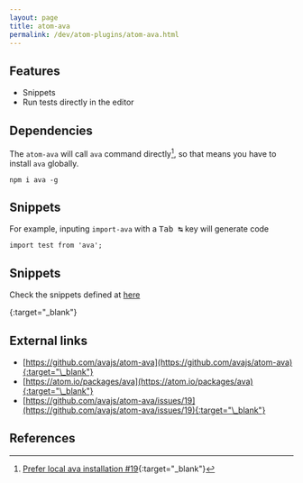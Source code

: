 ```yaml
---
layout: page
title: atom-ava
permalink: /dev/atom-plugins/atom-ava.html
---
```


## Features

- Snippets
- Run tests directly in the editor

## Dependencies

The `atom-ava` will call `ava` command directly[^1], so that means you have to install `ava` globally.

```
npm i ava -g
```

## Snippets

For example, inputing `import-ava` with a <kbd>Tab ↹</kbd> key will generate code

```
import test from 'ava';
```

## Snippets

Check the snippets defined at [here][avajs-snippets]

[avajs-snippets]: https://github.com/avajs/atom-ava/tree/master/snippets "avajs snippets"

{:target="\_blank"}

## External links

- [https://github.com/avajs/atom-ava](https://github.com/avajs/atom-ava){:target="\_blank"}
- [https://atom.io/packages/ava](https://atom.io/packages/ava){:target="\_blank"}
- [https://github.com/avajs/atom-ava/issues/19](https://github.com/avajs/atom-ava/issues/19){:target="\_blank"}

## References

[^1]: [Prefer local ava installation #19](https://github.com/avajs/atom-ava/issues/19#issuecomment-344003998){:target="\_blank"}
